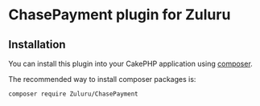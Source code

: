 # ChasePayment plugin for Zuluru

## Installation

You can install this plugin into your CakePHP application using [composer](http://getcomposer.org).

The recommended way to install composer packages is:

```
composer require Zuluru/ChasePayment
```
